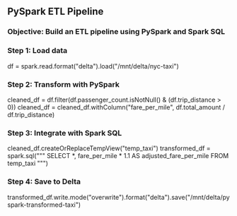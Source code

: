 ## PySpark ETL Pipeline
### Objective: Build an ETL pipeline using PySpark and Spark SQL

### Step 1: Load data
df = spark.read.format("delta").load("/mnt/delta/nyc-taxi")

### Step 2: Transform with PySpark
cleaned_df = df.filter(df.passenger_count.isNotNull() & (df.trip_distance > 0))
cleaned_df = cleaned_df.withColumn("fare_per_mile", df.total_amount / df.trip_distance)

### Step 3: Integrate with Spark SQL
cleaned_df.createOrReplaceTempView("temp_taxi")
transformed_df = spark.sql("""
SELECT *, fare_per_mile * 1.1 AS adjusted_fare_per_mile
FROM temp_taxi
""")

### Step 4: Save to Delta
transformed_df.write.mode("overwrite").format("delta").save("/mnt/delta/pyspark-transformed-taxi")
